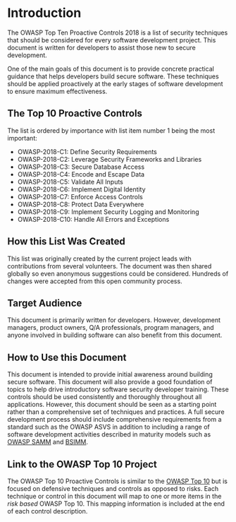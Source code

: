 # Introduction

The OWASP Top Ten Proactive Controls 2018 is a list of security techniques that should be considered for every software development project. This document is written for developers to assist those new to secure development.

One of the main goals of this document is to provide concrete practical guidance that helps developers build secure software. These techniques should be applied proactively at the early stages of software development to ensure maximum effectiveness.

## The Top 10 Proactive Controls

The list is ordered by importance with list item number 1 being the most important:

* OWASP-2018-C1: Define Security Requirements
* OWASP-2018-C2: Leverage Security Frameworks and Libraries
* OWASP-2018-C3: Secure Database Access
* OWASP-2018-C4: Encode and Escape Data
* OWASP-2018-C5: Validate All Inputs
* OWASP-2018-C6: Implement Digital Identity
* OWASP-2018-C7: Enforce Access Controls
* OWASP-2018-C8: Protect Data Everywhere
* OWASP-2018-C9: Implement Security Logging and Monitoring
* OWASP-2018-C10: Handle All Errors and Exceptions

## How this List Was Created

This list was originally created by the current project leads with contributions from several volunteers. The document was then shared globally so even anonymous suggestions could be considered. Hundreds of changes were accepted from this open community process.

## Target Audience

This document is primarily written for developers. However, development managers, product owners, Q/A professionals, program managers, and anyone involved in building software can also benefit from this document. 

## How to Use this Document

This document is intended to provide initial awareness around building secure software. This document will also provide a good foundation of topics to help drive introductory software security developer training. These controls should be used consistently and thoroughly throughout all applications. However, this document should be seen as a starting point rather than a comprehensive set of techniques and practices. A full secure development process should include comprehensive requirements from a standard such as the OWASP ASVS in addition to including a range of software development activities described in maturity models such as [OWASP SAMM](https://www.owasp.org/index.php/OWASP_SAMM_Project) and [BSIMM](https://www.bsimm.com/).

## Link to the OWASP Top 10 Project

The OWASP Top 10 Proactive Controls is similar to the [OWASP Top 10](https://www.owasp.org/index.php/Category:OWASP_Top_Ten_Project) but is focused on defensive techniques and controls as opposed to risks. Each technique or control in this document will map to one or more items in the *risk based* OWASP Top 10. This mapping information is included at the end of each control description.
